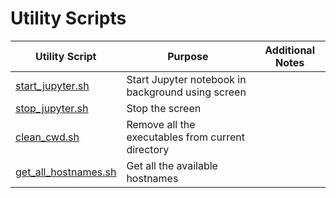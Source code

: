 # Utility Scripts

Utility Script | Purpose | Additional Notes
------------- | ------------- | -------------
[start_jupyter.sh](start_jupyter.sh) | Start Jupyter notebook in background using screen 
[stop_jupyter.sh](stop_jupyter.sh) | Stop the screen 
[clean_cwd.sh](clean_cwd.sh) | Remove all the executables from current directory
[get_all_hostnames.sh](get_all_hostnames.sh) | Get all the available hostnames
